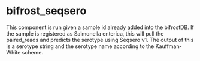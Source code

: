 # bifrost_seqsero

This component is run given a sample id already added into the bifrostDB. If the sample is registered as Salmonella enterica, this will pull the paired_reads and predicts the serotype using Seqsero v1. The output of this is a serotype string and the serotype name according to the Kauffman-White scheme.
